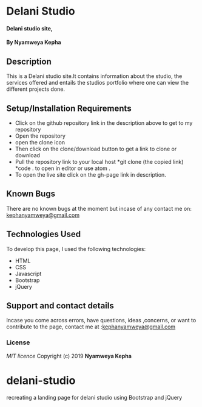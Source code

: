 # Delani Studio
#### Delani studio site, 
#### By **Nyamweya Kepha**
## Description


This is a Delani studio site.It contains information about the studio, the services offered and entails the studios portfolio where one can view the different projects done.

## Setup/Installation Requirements
* Click on the github repository link in the description above to get to my repository
* Open the repository
*  open the clone icon
* Then click on the clone/download button to get a link to clone or download 
* Pull the repository link to your local host
*git clone (the copied link)
*code . to open in editor or use atom .
* To open the live site click on the gh-page link in description.

## Known Bugs 
There are no known bugs at the moment but incase of any contact me on:  kephanyamweya@gmail.com

## Technologies Used
 To develop this page, I used the following technologies:
* HTML
* CSS
* Javascript
* Bootstrap
* jQuery

## Support and contact details
 Incase you come across errors, have questions, ideas ,concerns, or want to contribute to the page, contact me at 
 :kephanyamweya@gmail.com
 ### License
*MIT licence*
Copyright (c) 2019 **Nyamweya Kepha**
# delani-studio
recreating a landing page for delani studio using Bootstrap and jQuery
